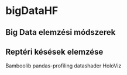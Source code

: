 # bigDataHF
## Big Data elemzési módszerek

## Reptéri késések elemzése

Bamboolib
pandas-profiling
datashader
HoloViz

